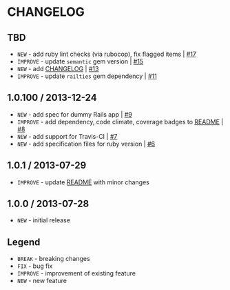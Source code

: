 CHANGELOG
=========

TBD
--------------------

- `NEW` - add ruby lint checks (via rubocop), fix flagged items | [#17][]
- `IMPROVE` - update `semantic` gem version | [#15][]
- `NEW` - add [CHANGELOG](CHANGELOG.md) | [#13][]
- `IMPROVE` - update `railties` gem dependency | [#11][]


1.0.100 / 2013-12-24
--------------------

- `NEW` - add spec for dummy Rails app | [#9][]
- `IMPROVE` - add dependency, code climate, coverage badges to [README](README.md) | [#8][]
- `NEW` - add support for Travis-CI | [#7][]
- `NEW` - add specification files for ruby version | [#6][]


1.0.1 / 2013-07-29
------------------

- `IMPROVE` - update [README](README.md) with minor changes


1.0.0 / 2013-07-28
------------------

- `NEW` - initial release


Legend
------

- `BREAK`   - breaking changes
- `FIX`     - bug fix
- `IMPROVE` - improvement of existing feature
- `NEW`     - new feature

<!--- The following link definition list is generated by PimpMyChangelog --->
[#6]: https://github.com/jhx/gem-tablecloth-rails/issues/6
[#7]: https://github.com/jhx/gem-tablecloth-rails/issues/7
[#8]: https://github.com/jhx/gem-tablecloth-rails/issues/8
[#9]: https://github.com/jhx/gem-tablecloth-rails/issues/9
[#11]: https://github.com/jhx/gem-tablecloth-rails/issues/11
[#13]: https://github.com/jhx/gem-tablecloth-rails/issues/13
[#15]: https://github.com/jhx/gem-tablecloth-rails/issues/15
[#17]: https://github.com/jhx/gem-tablecloth-rails/issues/17

